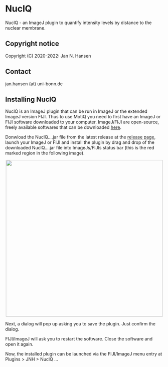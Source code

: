 # NuclQ
 NuclQ - an ImageJ plugin to quantify intensity levels by distance to the nuclear membrane.

## Copyright notice

Copyright (C) 2020-2022: Jan N. Hansen

## Contact

jan.hansen (at) uni-bonn.de

## Installing NuclQ
NuclQ is an ImageJ plugin that can be run in ImageJ or the extended ImageJ version FIJI. Thus to use MotiQ you need to first have an ImageJ or FIJI software downloaded to your computer. ImageJ/FIJI are open-source, freely available softwares that can be downloaded [here](https://imagej.net/downloads).

Donwload the NuclQ....jar file from the latest release at the [release page](https://github.com/hansenjn/NuclQ/releases), launch your ImageJ or FIJI and install the plugin by drag and drop of the downloaded NuclQ....jar file into ImageJs/FIJIs status bar (this is the red marked region in the following image).

<p align="center">
   <img src="https://user-images.githubusercontent.com/27991883/201358020-c3685947-b5d8-4127-88ec-ce9b4ddf0e56.png" width=500>
</p>

Next, a dialog will pop up asking you to save the plugin. Just confirm the dialog. 

FIJI/ImageJ will ask you to restart the software. Close the software and open it again. 

Now, the installed plugin can be launched via the FIJI/ImageJ menu entry at Plugins > JNH > NuclQ ...
